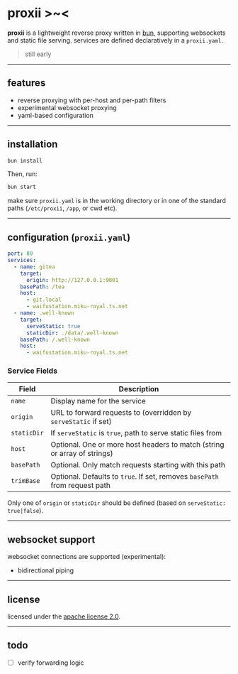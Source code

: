 # proxii >\~<

**proxii** is a lightweight reverse proxy written in [bun](https://bun.sh), supporting websockets and static file serving. services are defined declaratively in a `proxii.yaml`.

> still early

---

## features

- reverse proxying with per-host and per-path filters
- experimental websocket proxying
- yaml-based configuration

---

## installation

```bash
bun install
```

Then, run:

```bash
bun start
```

make sure `proxii.yaml` is in the working directory or in one of the standard paths (`/etc/proxii`, `/app`, or cwd etc).

---

## configuration (`proxii.yaml`)

```yaml
port: 80
services:
  - name: gitea
    target:
      origin: http://127.0.0.1:9001
    basePath: /tea
    host:
      - git.local
      - waifustation.miku-royal.ts.net
  - name: .well-known
    target:
      serveStatic: true
      staticDir: ./data/.well-known
    basePath: /.well-known
    host:
      - waifustation.miku-royal.ts.net
```

### Service Fields

| Field       | Description                                                                |
| ----------- | -------------------------------------------------------------------------- |
| `name`      | Display name for the service                                               |
| `origin`    | URL to forward requests to (overridden by `serveStatic` if set)            |
| `staticDir` | If `serveStatic` is `true`, path to serve static files from                |
| `host`      | Optional. One or more host headers to match (string or array of strings)   |
| `basePath`  | Optional. Only match requests starting with this path                      |
| `trimBase`  | Optional. Defaults to `true`. If set, removes `basePath` from request path |

Only one of `origin` or `staticDir` should be defined (based on `serveStatic: true|false`).

---

## websocket support

websocket connections are supported (experimental):

- bidirectional piping

---

## license

licensed under the [apache license 2.0](./LICENSE).

---

## todo

- [ ] verify forwarding logic
